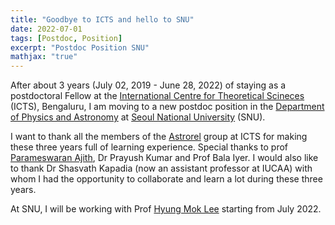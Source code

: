 ```yaml
---
title: "Goodbye to ICTS and hello to SNU"
date: 2022-07-01
tags: [Postdoc, Position]
excerpt: "Postdoc Position SNU"
mathjax: "true"
---
```

After about 3 years (July 02, 2019 - June 28, 2022) of staying as a postdoctoral Fellow at 
the [International Centre for Theoretical Scineces](https://www.icts.res.in/) (ICTS), Bengaluru,
I am moving to a new postdoc position in the [Department of Physics and Astronomy](http://astro2.snu.ac.kr/e_main.php)
at [Seoul National University](https://en.snu.ac.kr/) (SNU).

I want to thank all the members of the [Astrorel](https://www.icts.res.in/research/astrorel) group at
ICTS for making these three years full of learning experience. Special thanks to prof
[Parameswaran Ajith](https://home.icts.res.in/~ajith/), Dr Prayush Kumar and Prof Bala Iyer. I would also
like to thank Dr Shasvath Kapadia (now an assistant professor at IUCAA) with whom I had the opportunity to
collaborate and learn a lot during these three years.

At SNU, I will be working with Prof [Hyung Mok Lee](http://astro.snu.ac.kr/~hmlee/)
starting from July 2022.
